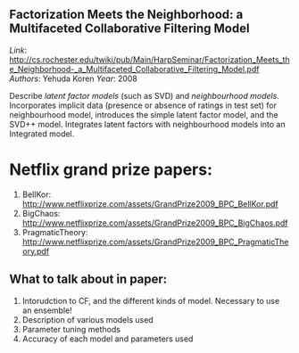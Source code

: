 ## Factorization Meets the Neighborhood: a Multifaceted Collaborative Filtering Model
*Link*: http://cs.rochester.edu/twiki/pub/Main/HarpSeminar/Factorization_Meets_the_Neighborhood-_a_Multifaceted_Collaborative_Filtering_Model.pdf
*Authors*: Yehuda Koren
*Year*: 2008

Describe _latent factor models_ (such as SVD) and _neighbourhood models_.
Incorporates implicit data (presence or absence of ratings in test set) for neighbourhood model,
introduces the simple latent factor model, and the SVD++ model.
Integrates latent factors with neighbourhood models into an Integrated model.

# Netflix grand prize papers:

1. BellKor: http://www.netflixprize.com/assets/GrandPrize2009_BPC_BellKor.pdf
2. BigChaos: http://www.netflixprize.com/assets/GrandPrize2009_BPC_BigChaos.pdf
3. PragmaticTheory: http://www.netflixprize.com/assets/GrandPrize2009_BPC_PragmaticTheory.pdf



## What to talk about in paper:

1. Intorudction to CF, and the different kinds of model. Necessary to use an ensemble!
2. Description of various models used
3. Parameter tuning methods
3. Accuracy of each model and parameters used